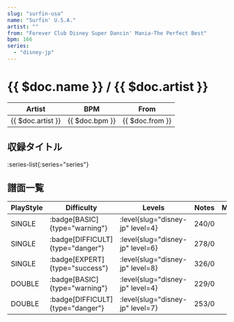 ```yaml
---
slug: "surfin-usa"
name: "Surfin' U.S.A."
artist: ""
from: "Forever Club Disney Super Dancin' Mania-The Perfect Best"
bpm: 166
series:
  - "disney-jp"
---
```


# {{ $doc.name }} / {{ $doc.artist }}

|Artist|BPM|From|
|------|---|----|
|{{ $doc.artist }}|{{ $doc.bpm }}|{{ $doc.from }}|

## 収録タイトル

:series-list{:series="series"}

## 譜面一覧

|PlayStyle|Difficulty|Levels|Notes|Movie|
|---------|----------|------|-----|-----|
|SINGLE| :badge[BASIC]{type="warning"}|<div class="field is-grouped is-grouped-multiline"> :level{slug="disney-jp" level=4}</div>|240/0||
|SINGLE| :badge[DIFFICULT]{type="danger"}|<div class="field is-grouped is-grouped-multiline"> :level{slug="disney-jp" level=6}</div>|278/0||
|SINGLE| :badge[EXPERT]{type="success"}|<div class="field is-grouped is-grouped-multiline"> :level{slug="disney-jp" level=8}</div>|326/0||
|DOUBLE| :badge[BASIC]{type="warning"}|<div class="field is-grouped is-grouped-multiline"> :level{slug="disney-jp" level=4}</div>|229/0||
|DOUBLE| :badge[DIFFICULT]{type="danger"}|<div class="field is-grouped is-grouped-multiline"> :level{slug="disney-jp" level=7}</div>|253/0||
